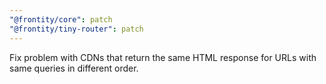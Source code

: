 ```yaml
---
"@frontity/core": patch
"@frontity/tiny-router": patch
---
```


Fix problem with CDNs that return the same HTML response for URLs with same queries in different order.
